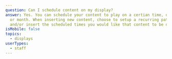 ```yaml
---
question: Can I schedule content on my display?
answer: Yes. You can schedule your content to play on a certian time, day, week
  or month. When inserting new content, choose to setup a recurring pattern
  and/or insert the scheduled times you would like that content to be displayed.
isMobile: false
topics:
  - displays
userTypes:
  - staff
---
```

